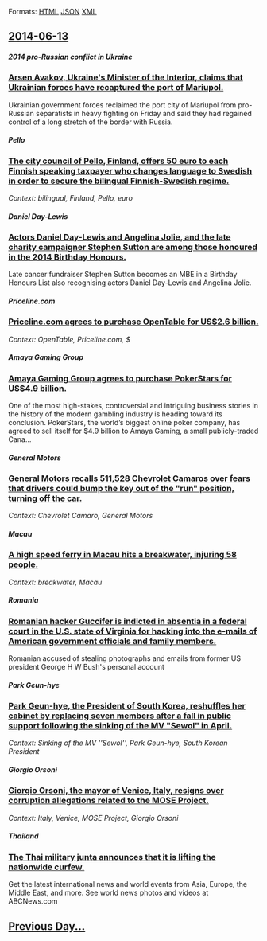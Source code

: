 
Formats: [HTML](2014/06/13/index.html)  [JSON](2014/06/13/index.json)  [XML](2014/06/13/index.xml)  

## [2014-06-13](/news/2014/06/13/index.md)

##### 2014 pro-Russian conflict in Ukraine
### [Arsen Avakov, Ukraine's Minister of the Interior, claims that Ukrainian forces have recaptured the port of Mariupol. ](/news/2014/06/13/arsen-avakov-ukraine-s-minister-of-the-interior-claims-that-ukrainian-forces-have-recaptured-the-port-of-mariupol.md)
Ukrainian government forces reclaimed the port city of Mariupol from pro-Russian separatists in heavy fighting on Friday and said they had regained control of a long stretch of the border with Russia.

##### Pello
### [The city council of Pello, Finland, offers 50 euro to each Finnish speaking taxpayer who changes language to Swedish in order to secure the bilingual Finnish-Swedish regime. ](/news/2014/06/13/the-city-council-of-pello-finland-offers-50-euro-to-each-finnish-speaking-taxpayer-who-changes-language-to-swedish-in-order-to-secure-the.md)
_Context: bilingual, Finland, Pello, euro_

##### Daniel Day-Lewis
### [Actors Daniel Day-Lewis and Angelina Jolie, and the late charity campaigner Stephen Sutton are among those honoured in the 2014 Birthday Honours. ](/news/2014/06/13/actors-daniel-day-lewis-and-angelina-jolie-and-the-late-charity-campaigner-stephen-sutton-are-among-those-honoured-in-the-2014-birthday-hon.md)
Late cancer fundraiser Stephen Sutton becomes an MBE in a Birthday Honours List also recognising actors Daniel Day-Lewis and Angelina Jolie.

##### Priceline.com
### [Priceline.com agrees to purchase OpenTable for US$2.6 billion. ](/news/2014/06/13/priceline-com-agrees-to-purchase-opentable-for-us-2-6-billion.md)
_Context: OpenTable, Priceline.com, $_

##### Amaya Gaming Group
### [Amaya Gaming Group agrees to purchase PokerStars for US$4.9 billion. ](/news/2014/06/13/amaya-gaming-group-agrees-to-purchase-pokerstars-for-us-4-9-billion.md)
One of the most high-stakes, controversial and intriguing business stories in the history of the modern gambling industry is heading toward its conclusion. PokerStars, the world’s biggest online poker company, has agreed to sell itself for $4.9 billion to Amaya Gaming, a small publicly-traded Cana...

##### General Motors
### [General Motors recalls 511,528 Chevrolet Camaros over fears that drivers could bump the key out of the "run" position, turning off the car. ](/news/2014/06/13/general-motors-recalls-511-528-chevrolet-camaros-over-fears-that-drivers-could-bump-the-key-out-of-the-run-position-turning-off-the-car.md)
_Context: Chevrolet Camaro, General Motors_

##### Macau
### [A high speed ferry in Macau hits a breakwater, injuring 58 people. ](/news/2014/06/13/a-high-speed-ferry-in-macau-hits-a-breakwater-injuring-58-people.md)
_Context: breakwater, Macau_

##### Romania
### [Romanian hacker Guccifer is indicted in absentia in a federal court in the U.S. state of Virginia for hacking into the e-mails of American government officials and family members. ](/news/2014/06/13/romanian-hacker-guccifer-is-indicted-in-absentia-in-a-federal-court-in-the-u-s-state-of-virginia-for-hacking-into-the-e-mails-of-american-g.md)
Romanian accused of stealing photographs and emails from former US president George H W Bush&#039;s personal account

##### Park Geun-hye
### [Park Geun-hye, the President of South Korea, reshuffles her cabinet by replacing seven members after a fall in public support following the sinking of the MV "Sewol" in April. ](/news/2014/06/13/park-geun-hye-the-president-of-south-korea-reshuffles-her-cabinet-by-replacing-seven-members-after-a-fall-in-public-support-following-the.md)
_Context: Sinking of the MV ''Sewol'', Park Geun-hye, South Korean President_

##### Giorgio Orsoni
### [Giorgio Orsoni, the mayor of Venice, Italy, resigns over corruption allegations related to the MOSE Project. ](/news/2014/06/13/giorgio-orsoni-the-mayor-of-venice-italy-resigns-over-corruption-allegations-related-to-the-mose-project.md)
_Context: Italy, Venice, MOSE Project, Giorgio Orsoni_

##### Thailand
### [The Thai military junta announces that it is lifting the nationwide curfew. ](/news/2014/06/13/the-thai-military-junta-announces-that-it-is-lifting-the-nationwide-curfew.md)
Get the latest international news and world events from Asia, Europe, the Middle East, and more. See world news photos and videos at ABCNews.com

## [Previous Day...](/news/2014/06/12/index.md)

